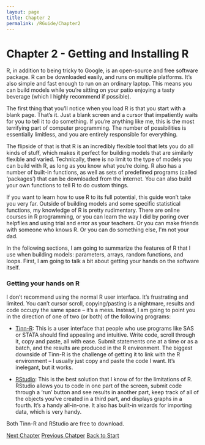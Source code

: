 ```yaml
---
layout: page
title: Chapter 2
permalink: /RGuide/Chapter2
---
```


# Chapter 2 - Getting and Installing R
R, in addition to being tricky to Google, is an open-source and free software package. R can be downloaded easily, and runs on multiple platforms. It’s also simple and fast enough to run on an ordinary laptop. This means you can build models while you’re sitting on your patio enjoying a tasty beverage (which I highly recommend if possible).

The first thing that you’ll notice when you load R is that you start with a blank page. That’s it. Just a blank screen and a cursor that impatiently waits for you to tell it to do something. If you’re anything like me, this is the most terrifying part of computer programming. The number of possibilities is essentially limitless, and you are entirely responsible for everything.

The flipside of that is that R is an incredibly flexible tool that lets you do all kinds of stuff, which makes it perfect for building models that are similarly flexible and varied. Technically, there is no limit to the type of models you can build with R, as long as you know what you’re doing. R also has a number of built-in functions, as well as sets of predefined programs (called ‘packages’) that can be downloaded from the internet. You can also build your own functions to tell R to do custom things.

If you want to learn how to use R to its full potential, this guide won’t take you very far. Outside of building models and some specific statistical functions, my knowledge of R is pretty rudimentary. There are online courses in R programming, or you can learn the way I did by poring over helpfiles and using trial and error as your teachers. Or you can make friends with someone who knows R. Or you can do something else, I'm not your dad.

In the following sections, I am going to summarize the features of R that I use when building models: parameters, arrays, random functions, and loops. First, I am going to talk a bit about getting your hands on the software itself.

### Getting your hands on R

I don’t recommend using the normal R user interface. It’s frustrating and limited. You can’t cursor scroll, copying/pasting is a nightmare, results and code occupy the same space – it’s a mess. Instead, I am going to point you in the direction of one of two (or both) of the following programs:

- [Tinn-R](https://sourceforge.net/projects/tinn-r/): This is a user interface that people who use programs like SAS or STATA should find appealing and intuitive. Write code, scroll through it, copy and paste, all with ease. Submit statements one at a time or as a batch, and the results are produced in the R environment. The biggest downside of Tinn-R is the challenge of getting it to link with the R environment – I usually just copy and paste the code I want. It’s inelegant, but it works.

- [RStudio](https://rstudio.com/): This is the best solution that I know of for the limitations of R. RStudio allows you to code in one part of the screen, submit code through a ‘run’ button and see results in another part, keep track of all of the objects you’ve created in a third part, and displays graphs in a fourth. It’s a handy all-in-one. It also has built-in wizards for importing data, which is very handy.

Both Tinn-R and RStudio are free to download.

[Next Chapter](http://healthyuncertainty.github.io/Chapter3)
[Previous Chatper](http://healthyuncertainty.github.io/Chapter1)
[Back to Start](http://healthyuncertainty.github.io/RGuide/Introduction)
